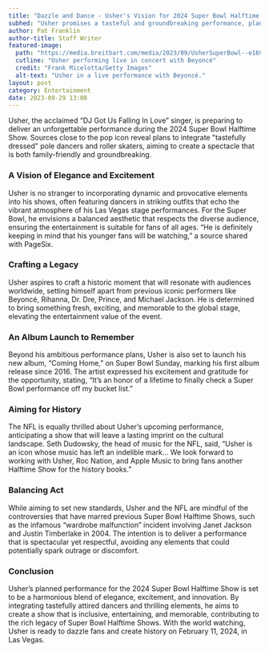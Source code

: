```yaml
---
title: "Dazzle and Dance - Usher's Vision for 2024 Super Bowl Halftime Show"
subhed: "Usher promises a tasteful and groundbreaking performance, planning to feature elegantly attired pole dancers and roller skaters."
author: Pat Franklin
author-title: Staff Writer
featured-image: 
  path: "https://media.breitbart.com/media/2023/09/UsherSuperBowl--e1695845956230-640x480.jpg"
  cutline: "Usher performing live in concert with Beyoncé"
  credit: "Frank Micelotta/Getty Images"
  alt-text: "Usher in a live performance with Beyoncé."
layout: post
category: Entertainment
date: 2023-09-29 13:08
---
```


Usher, the acclaimed “DJ Got Us Falling In Love” singer, is preparing to deliver an unforgettable performance during the 2024 Super Bowl Halftime Show. Sources close to the pop icon reveal plans to integrate "tastefully dressed" pole dancers and roller skaters, aiming to create a spectacle that is both family-friendly and groundbreaking.

### A Vision of Elegance and Excitement
Usher is no stranger to incorporating dynamic and provocative elements into his shows, often featuring dancers in striking outfits that echo the vibrant atmosphere of his Las Vegas stage performances. For the Super Bowl, he envisions a balanced aesthetic that respects the diverse audience, ensuring the entertainment is suitable for fans of all ages. “He is definitely keeping in mind that his younger fans will be watching,” a source shared with PageSix.

### Crafting a Legacy
Usher aspires to craft a historic moment that will resonate with audiences worldwide, setting himself apart from previous iconic performers like Beyoncé, Rihanna, Dr. Dre, Prince, and Michael Jackson. He is determined to bring something fresh, exciting, and memorable to the global stage, elevating the entertainment value of the event.

### An Album Launch to Remember
Beyond his ambitious performance plans, Usher is also set to launch his new album, “Coming Home,” on Super Bowl Sunday, marking his first album release since 2016. The artist expressed his excitement and gratitude for the opportunity, stating, “It’s an honor of a lifetime to finally check a Super Bowl performance off my bucket list.”

### Aiming for History
The NFL is equally thrilled about Usher’s upcoming performance, anticipating a show that will leave a lasting imprint on the cultural landscape. Seth Dudowsky, the head of music for the NFL, said, “Usher is an icon whose music has left an indelible mark… We look forward to working with Usher, Roc Nation, and Apple Music to bring fans another Halftime Show for the history books.”

### Balancing Act
While aiming to set new standards, Usher and the NFL are mindful of the controversies that have marred previous Super Bowl Halftime Shows, such as the infamous “wardrobe malfunction” incident involving Janet Jackson and Justin Timberlake in 2004. The intention is to deliver a performance that is spectacular yet respectful, avoiding any elements that could potentially spark outrage or discomfort.

### Conclusion
Usher’s planned performance for the 2024 Super Bowl Halftime Show is set to be a harmonious blend of elegance, excitement, and innovation. By integrating tastefully attired dancers and thrilling elements, he aims to create a show that is inclusive, entertaining, and memorable, contributing to the rich legacy of Super Bowl Halftime Shows. With the world watching, Usher is ready to dazzle fans and create history on February 11, 2024, in Las Vegas.
